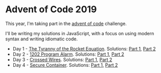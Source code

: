Advent of Code 2019
===================

This year, I'm taking part in the [advent of code](http://adventofcode.com/) challenge.

I'll be writing my solutions in JavaScript, with a focus on using modern syntax and writing idiomatic code.


* Day 1 - [The Tyranny of the Rocket Equation](https://adventofcode.com/2019/day/1). Solutions: [Part 1](day01_the_tyranny_of_the_rocket_equation/solution_part1.js), [Part 2](day01_the_tyranny_of_the_rocket_equation/solution_part2.js)
* Day 2 - [1202 Program Alarm](https://adventofcode.com/2019/day/2). Solutions: [Part 1](day02_1202_program_alarm/solution_part1.js), [Part 2](day02_1202_program_alarm/solution_part2.js)
* Day 3 - [Crossed Wires](https://adventofcode.com/2019/day/3). Solutions: [Part 1](day03_crossed_wires/solution_part1.js), [Part 2](day03_crossed_wires/solution_part2.js)
* Day 4 - [Secure Container](https://adventofcode.com/2019/day/4). Solutions: [Part 1](day04_secure_container/solution_part1.js), [Part 2](day04_secure_container/solution_part2.js)
